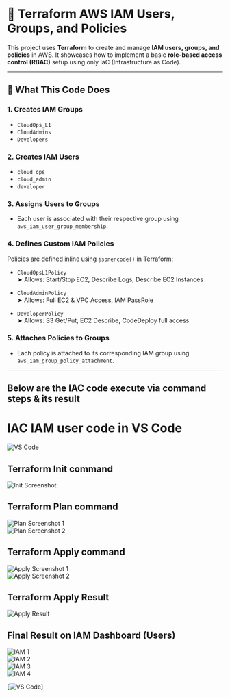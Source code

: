 # 🚀 Terraform AWS IAM Users, Groups, and Policies

This project uses **Terraform** to create and manage **IAM users, groups, and policies** in AWS. It showcases how to implement a basic **role-based access control (RBAC)** setup using only IaC (Infrastructure as Code).

---

## 🔧 What This Code Does

### 1. **Creates IAM Groups**
- `CloudOps_L1`
- `CloudAdmins`
- `Developers`


### 2. **Creates IAM Users**
- `cloud_ops`
- `cloud_admin`
- `developer`

### 3. **Assigns Users to Groups**
- Each user is associated with their respective group using `aws_iam_user_group_membership`.

### 4. **Defines Custom IAM Policies**
Policies are defined inline using `jsonencode()` in Terraform:

- `CloudOpsL1Policy`  
  ➤ Allows: Start/Stop EC2, Describe Logs, Describe EC2 Instances

- `CloudAdminPolicy`  
  ➤ Allows: Full EC2 & VPC Access, IAM PassRole

- `DeveloperPolicy`  
  ➤ Allows: S3 Get/Put, EC2 Describe, CodeDeploy full access

### 5. **Attaches Policies to Groups**
- Each policy is attached to its corresponding IAM group using `aws_iam_group_policy_attachment`.

---

## Below are the IAC code execute via command steps & its result


# IAC IAM user code in VS Code  
![VS Code](images/IAC-vs-code.png)

## Terraform Init command    
![Init Screenshot](images/Terraform-init.png)

## Terraform Plan command   
![Plan Screenshot 1](images/Terraform-plan-1.png)  
![Plan Screenshot 2](images/Terraform-plan-2.png)

## Terraform Apply command    
![Apply Screenshot 1](images/Terraform-apply-1.png)  
![Apply Screenshot 2](images/Terraform-apply-2.png)

## Terraform Apply Result    
![Apply Result](images/Terraform-apply-result.png)

## Final Result on IAM Dashboard (Users)  
![IAM 1](images/iam-dashboard-1.png)  
![IAM 2](images/iam-dashboard-2.png)  
![IAM 3](images/iam-dashboard-3.png)  
![IAM 4](images/iam-dashboard-4.png)







[![VS Code](../images/IAC-vs-code.png)]







